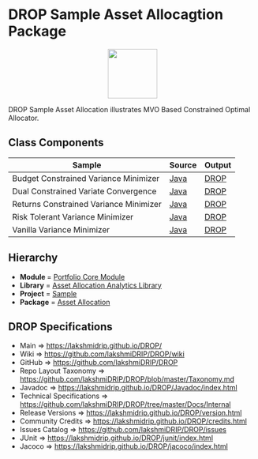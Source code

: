 # DROP Sample Asset Allocagtion Package

<p align="center"><img src="https://github.com/lakshmiDRIP/DROP/blob/master/DRIP_Logo.gif?raw=true" width="100"></p>

DROP Sample Asset Allocation illustrates MVO Based Constrained Optimal Allocator.


## Class Components

 |                 Sample                 | Source | Output |
 |----------------------------------------|--------|--------|
 | Budget Constrained Variance Minimizer  | [Java](https://github.com/lakshmiDRIP/DROP/tree/master/src/main/java/org/drip/sample/assetallocation/BudgetConstrainedVarianceMinimizer.java) | [DROP](https://github.com/lakshmiDRIP/DROP/blob/master/drop/org/drip/sample/assetallocation/BudgetConstrainedVarianceMinimizer.drop) |
 | Dual Constrained Variate Convergence   | [Java](https://github.com/lakshmiDRIP/DROP/tree/master/src/main/java/org/drip/sample/assetallocation/DualConstrainedVariateConvergence.java) | [DROP](https://github.com/lakshmiDRIP/DROP/blob/master/drop/org/drip/sample/assetallocation/DualConstrainedVariateConvergence.drop) |
 | Returns Constrained Variance Minimizer | [Java](https://github.com/lakshmiDRIP/DROP/tree/master/src/main/java/org/drip/sample/assetallocation/ReturnsConstrainedVarianceMinimizer.java) | [DROP](https://github.com/lakshmiDRIP/DROP/blob/master/drop/org/drip/sample/assetallocation/ReturnsConstrainedVarianceMinimizer.drop) |
 | Risk Tolerant Variance Minimizer       | [Java](https://github.com/lakshmiDRIP/DROP/tree/master/src/main/java/org/drip/sample/assetallocation/RiskTolerantVarianceMinimizer.java) | [DROP](https://github.com/lakshmiDRIP/DROP/blob/master/drop/org/drip/sample/assetallocation/RiskTolerantVarianceMinimizer.drop) |
 | Vanilla Variance Minimizer             | [Java](https://github.com/lakshmiDRIP/DROP/tree/master/src/main/java/org/drip/sample/assetallocation/VanillaVarianceMinimizer.java) | [DROP](https://github.com/lakshmiDRIP/DROP/blob/master/drop/org/drip/sample/assetallocation/VanillaVarianceMinimizer.drop) |


## Hierarchy

 <ul>
	<li><b>Module </b> = <a href = "https://github.com/lakshmiDRIP/DROP/tree/master/PortfolioCore.md">Portfolio Core Module</a></li>
	<li><b>Library</b> = <a href = "https://github.com/lakshmiDRIP/DROP/tree/master/AssetAllocationAnalyticsLibrary.md">Asset Allocation Analytics Library</a></li>
	<li><b>Project</b> = <a href = "https://github.com/lakshmiDRIP/DROP/tree/master/src/main/java/org/drip/sample/README.md">Sample</a></li>
	<li><b>Package</b> = <a href = "https://github.com/lakshmiDRIP/DROP/tree/master/src/main/java/org/drip/sample/assetallocation/README.md">Asset Allocation</a></li>
 </ul>


## DROP Specifications

 * Main                     => https://lakshmidrip.github.io/DROP/
 * Wiki                     => https://github.com/lakshmiDRIP/DROP/wiki
 * GitHub                   => https://github.com/lakshmiDRIP/DROP
 * Repo Layout Taxonomy     => https://github.com/lakshmiDRIP/DROP/blob/master/Taxonomy.md
 * Javadoc                  => https://lakshmidrip.github.io/DROP/Javadoc/index.html
 * Technical Specifications => https://github.com/lakshmiDRIP/DROP/tree/master/Docs/Internal
 * Release Versions         => https://lakshmidrip.github.io/DROP/version.html
 * Community Credits        => https://lakshmidrip.github.io/DROP/credits.html
 * Issues Catalog           => https://github.com/lakshmiDRIP/DROP/issues
 * JUnit                    => https://lakshmidrip.github.io/DROP/junit/index.html
 * Jacoco                   => https://lakshmidrip.github.io/DROP/jacoco/index.html
